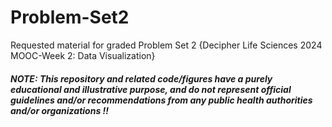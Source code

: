# Problem-Set2

Requested material for graded Problem Set 2 {Decipher Life Sciences 2024 MOOC-Week 2: Data Visualization}

#### *NOTE: **This repository and related code/figures have a purely educational and illustrative purpose, and do not represent official guidelines and/or recommendations from any public health authorities and/or organizations !!***
